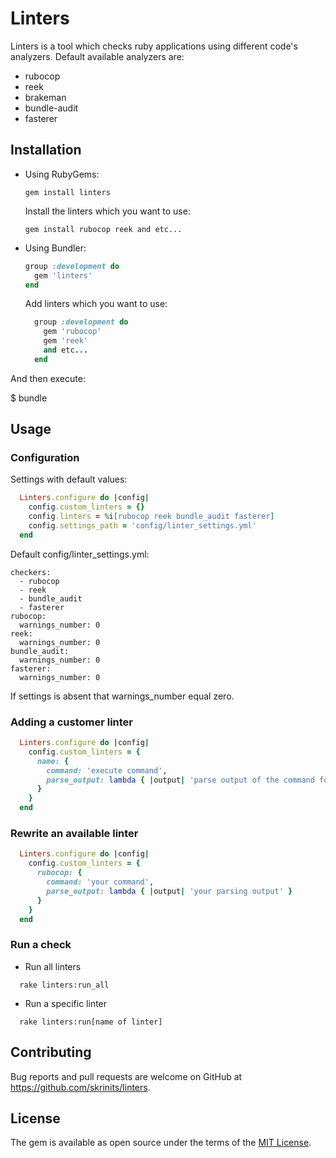 # Linters

Linters is a tool which checks ruby applications using different code's analyzers.
Default available analyzers are:
* rubocop
* reek
* brakeman
* bundle-audit
* fasterer

## Installation

* Using RubyGems:

  ```gem install linters```

  Install the linters which you want to use:

  ```gem install rubocop reek and etc...```

* Using Bundler:

  ```ruby
  group :development do
    gem 'linters'
  end
  ```

  Add linters which you want to use:
  ```ruby
    group :development do
      gem 'rubocop'
      gem 'reek'
      and etc...
    end
  ```

And then execute:

  $ bundle

## Usage

### Configuration

Settings with default values:

```ruby
  Linters.configure do |config|
    config.custom_linters = {}
    config.linters = %i[rubocop reek bundle_audit fasterer]
    config.settings_path = 'config/linter_settings.yml'
  end
```

Default config/linter_settings.yml:

```
checkers:
  - rubocop
  - reek
  - bundle_audit
  - fasterer
rubocop:
  warnings_number: 0
reek:
  warnings_number: 0
bundle_audit:
  warnings_number: 0
fasterer:
  warnings_number: 0
```

If settings is absent that warnings_number equal zero.

### Adding a customer linter
```ruby
  Linters.configure do |config|
    config.custom_linters = {
      name: {
        command: 'execute command',
        parse_output: lambda { |output| 'parse output of the command for getting quantity of warnings' }
      }
    }
  end
```

### Rewrite an available linter
```ruby
  Linters.configure do |config|
    config.custom_linters = {
      rubocop: {
        command: 'your command',
        parse_output: lambda { |output| 'your parsing output' }
      }
    }
  end
```

### Run a check
* Run all linters
```
  rake linters:run_all
```
* Run a specific linter
```
  rake linters:run[name of linter]
```

## Contributing

Bug reports and pull requests are welcome on GitHub at https://github.com/skrinits/linters.

## License

The gem is available as open source under the terms of the [MIT License](https://opensource.org/licenses/MIT).
